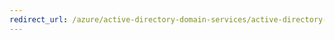 ```yaml
---
redirect_url: /azure/active-directory-domain-services/active-directory-ds-getting-started-password-sync-synced-tenant
---
```

